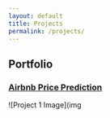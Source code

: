 ```yaml
---
layout: default
title: Projects
permalink: /projects/
---
```


## Portfolio

### [Airbnb Price Prediction](project1.md)
![Project 1 Image](img

